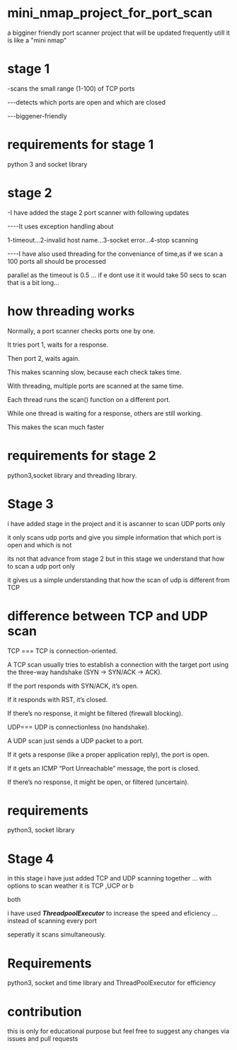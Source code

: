 # mini_nmap_project_for_port_scan

a bigginer friendly port scanner project that will be updated frequently utill it is like a "mini nmap"

# stage 1 
-scans the small range (1-100) of TCP ports

---detects which ports are open and which are closed

---biggener-friendly 

# requirements for stage 1
python 3 and socket library

# stage 2 
-I have added the stage 2 port scanner with following updates

----It uses exception handling about 

1-timeout...2-invalid host name...3-socket error...4-stop scanning

----I have also used threading for the conveniance of time,as if we scan a 100 ports all should be processed 

parallel as the timeout is 0.5 ... if e dont use it it would take 50 secs to scan that is a bit long...

# how threading works
Normally, a port scanner checks ports one by one.

It tries port 1, waits for a response.

Then port 2, waits again.

This makes scanning slow, because each check takes time.

With threading, multiple ports are scanned at the same time.

Each thread runs the scan() function on a different port.

While one thread is waiting for a response, others are still working.

This makes the scan much faster

# requirements for stage 2
  python3,socket library and threading library.

# Stage 3 
i have added stage in the project and it is ascanner to scan UDP ports only 

it only scans udp ports and give you simple information that which port is open and which is not 

its not that advance from stage 2 but in this stage we understand that how to scan a udp port only 

it gives us a simple understanding that how the scan of udp is different from TCP

# difference between TCP and UDP scan

TCP === TCP is connection-oriented.

A TCP scan usually tries to establish a connection with the target port using the three-way handshake (SYN → SYN/ACK → ACK).

If the port responds with SYN/ACK, it’s open.

If it responds with RST, it’s closed.

If there’s no response, it might be filtered (firewall blocking).

UDP=== UDP is connectionless (no handshake).

A UDP scan just sends a UDP packet to a port.

If it gets a response (like a proper application reply), the port is open.

If it gets an ICMP “Port Unreachable” message, the port is closed.

If there’s no response, it might be open, or filtered (uncertain).

# requirements

python3, socket library

# Stage 4

in this stage i have just added TCP and UDP scanning together ... with options to scan weather it is TCP ,UCP or b

both

i have used ***ThreadpoolExecutor*** to increase the speed and eficiency ... instead of scanning every port

seperatly it scans simultaneously.

# Requirements 

python3, socket and time library and ThreadPoolExecutor for efficiency
  
# contribution
this is only for educational purpose but feel free to suggest any changes via issues and pull requests

